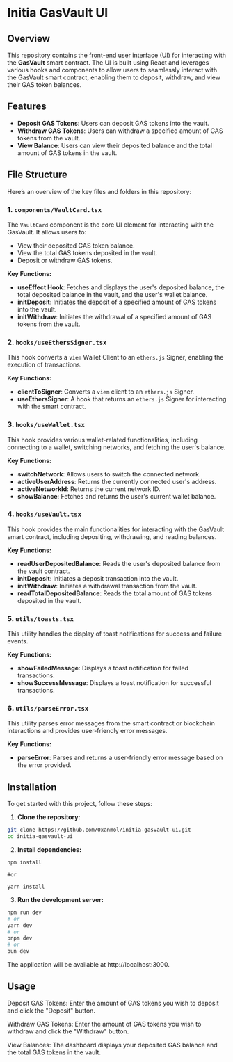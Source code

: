 # Initia GasVault UI

## Overview

This repository contains the front-end user interface (UI) for interacting with the **GasVault** smart contract. The UI is built using React and leverages various hooks and components to allow users to seamlessly interact with the GasVault smart contract, enabling them to deposit, withdraw, and view their GAS token balances.

## Features

- **Deposit GAS Tokens**: Users can deposit GAS tokens into the vault.
- **Withdraw GAS Tokens**: Users can withdraw a specified amount of GAS tokens from the vault.
- **View Balance**: Users can view their deposited balance and the total amount of GAS tokens in the vault.

## File Structure

Here’s an overview of the key files and folders in this repository:

### 1. `components/VaultCard.tsx`

The `VaultCard` component is the core UI element for interacting with the GasVault. It allows users to:
- View their deposited GAS token balance.
- View the total GAS tokens deposited in the vault.
- Deposit or withdraw GAS tokens.

**Key Functions:**
- **useEffect Hook**: Fetches and displays the user's deposited balance, the total deposited balance in the vault, and the user's wallet balance.
- **initDeposit**: Initiates the deposit of a specified amount of GAS tokens into the vault.
- **initWithdraw**: Initiates the withdrawal of a specified amount of GAS tokens from the vault.

### 2. `hooks/useEthersSigner.tsx`

This hook converts a `viem` Wallet Client to an `ethers.js` Signer, enabling the execution of transactions.

**Key Functions:**
- **clientToSigner**: Converts a `viem` client to an `ethers.js` Signer.
- **useEthersSigner**: A hook that returns an `ethers.js` Signer for interacting with the smart contract.

### 3. `hooks/useWallet.tsx`

This hook provides various wallet-related functionalities, including connecting to a wallet, switching networks, and fetching the user's balance.

**Key Functions:**
- **switchNetwork**: Allows users to switch the connected network.
- **activeUserAddress**: Returns the currently connected user's address.
- **activeNetworkId**: Returns the current network ID.
- **showBalance**: Fetches and returns the user's current wallet balance.

### 4. `hooks/useVault.tsx`

This hook provides the main functionalities for interacting with the GasVault smart contract, including depositing, withdrawing, and reading balances.

**Key Functions:**
- **readUserDepositedBalance**: Reads the user's deposited balance from the vault contract.
- **initDeposit**: Initiates a deposit transaction into the vault.
- **initWithdraw**: Initiates a withdrawal transaction from the vault.
- **readTotalDepositedBalance**: Reads the total amount of GAS tokens deposited in the vault.

### 5. `utils/toasts.tsx`

This utility handles the display of toast notifications for success and failure events.

**Key Functions:**
- **showFailedMessage**: Displays a toast notification for failed transactions.
- **showSuccessMessage**: Displays a toast notification for successful transactions.

### 6. `utils/parseError.tsx`

This utility parses error messages from the smart contract or blockchain interactions and provides user-friendly error messages.

**Key Functions:**
- **parseError**: Parses and returns a user-friendly error message based on the error provided.

## Installation

To get started with this project, follow these steps:

1. **Clone the repository:**

```sh
git clone https://github.com/0xanmol/initia-gasvault-ui.git
cd initia-gasvault-ui
```

2. **Install dependencies:**

```
npm install

#or

yarn install
```

3. **Run the development server:**

```bash
npm run dev
# or
yarn dev
# or
pnpm dev
# or
bun dev
```

The application will be available at http://localhost:3000.

## Usage

Deposit GAS Tokens: Enter the amount of GAS tokens you wish to deposit and click the "Deposit" button.

Withdraw GAS Tokens: Enter the amount of GAS tokens you wish to withdraw and click the "Withdraw" button.

View Balances: The dashboard displays your deposited GAS balance and the total GAS tokens in the vault.




